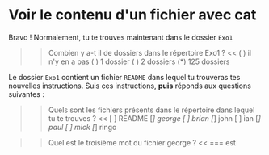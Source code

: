 # Voir le contenu d'un fichier avec cat

Bravo ! Normalement, tu te trouves maintenant dans le dossier `Exo1`


>> Combien y a-t il de dossiers dans le répertoire Exo1 ? <<
( ) il n'y en a pas
( ) 1 dossier
( ) 2 dossiers
(*) 125 dossiers


Le dossier `Exo1` contient un fichier `README` dans lequel tu trouveras tes nouvelles instructions.
Suis ces instructions, **puis** réponds aux questions suivantes :


>> Quels sont les fichiers présents dans le répertoire dans lequel tu te trouves ? <<
[ ] README
[*] george
[ ] brian
[*] john
[ ] ian
[*] paul
[ ] mick
[*] ringo


>> Quel est le troisième mot du fichier george ? <<
=== est




